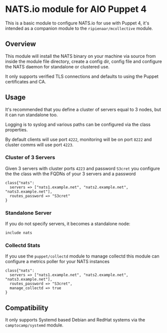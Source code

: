 # NATS.io module for AIO Puppet 4

This is a basic module to configure NATS.io for use with Puppet 4, it's intended as
a companion module to the `ripienaar/mcollective` module.

## Overview

This module will install the NATS binary on your machine via source from inside the
module file directory, create a config dir, config file and configure the NATS daemon
for standalone or clustered use.

It only supports verified TLS connections and defaults to using the Puppet certificates and CA.

## Usage

It's recommended that you define a cluster of servers equal to 3 nodes, but it can run
standalone too.

Logging is to syslog and various paths can be configured via the class properties.

By default clients will use port `4222`, monitoring will be on port `8222` and cluster comms will use port `4223`.

### Cluster of 3 Servers

Given 3 servers with cluster ports `4223` and password `S3cret` you configure the the
class with the FQDNs of your 3 servers and a password

```
class{"nats":
  servers => ["nats1.example.net", "nats2.example.net", "nats3.example.net"],
  routes_password => "S3cret"
}
```

### Standalone Server

If you do not specify servers, it becomes a standalone node:

```
include nats
```

### Collectd Stats

If you use the `puppet/collectd` module to manage collectd this module can configure a metrics
poller for your NATS instances

```
class{"nats":
  servers => ["nats1.example.net", "nats2.example.net", "nats3.example.net"],
  routes_password => "S3cret",
  manage_collectd => true
}
```

## Compatibility

It only supports Systemd based Debian and RedHat systems via the `camptocamp/systemd` module.
